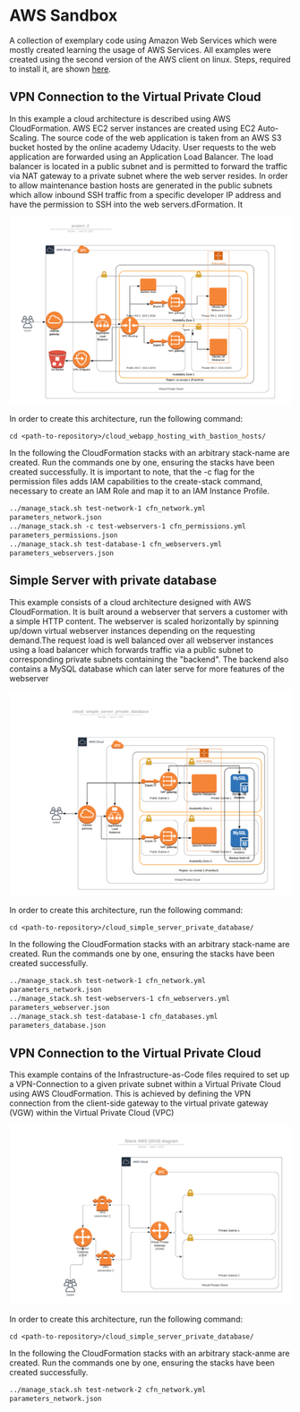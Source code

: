 # AWS Sandbox

A collection of exemplary code using Amazon Web Services which were mostly created learning the usage of AWS Services. All examples were created using the second version of the AWS client on linux. Steps, required to install it, are shown [here](https://docs.aws.amazon.com/de_de/cli/latest/userguide/install-cliv2.html).

## VPN Connection to the Virtual Private Cloud

In this example a cloud architecture is described using AWS CloudFormation. AWS EC2 server instances are created using EC2 Auto-Scaling. The source code of the web application is taken from an AWS S3 bucket hosted by the online academy Udacity. User requests to the web application are forwarded using an Application Load Balancer. The load balancer is located in a public subnet and is permitted to forward the traffic via NAT gateway to a private subnet where the web server resides. In order to allow maintenance bastion hosts are generated in the public subnets which allow inbound SSH traffic from a specific developer IP address and have the permission to SSH into the web servers.dFormation. It

![Schematics of the Cloud Architecture](cloud_webapp_hosting_with_bastion_hosts/cloud_architecture.png)

In order to create this architecture, run the following command:

```
cd <path-to-repository>/cloud_webapp_hosting_with_bastion_hosts/
```

In the following the CloudFormation stacks with an arbitrary stack-name are created. Run the commands one by one, ensuring the stacks have been created successfully.
It is important to note, that the -c flag for the permission files adds IAM capabilities to the create-stack command, necessary to create an IAM Role and map it to an IAM Instance Profile.
```
../manage_stack.sh test-network-1 cfn_network.yml parameters_network.json
../manage_stack.sh -c test-webservers-1 cfn_permissions.yml parameters_permissions.json
../manage_stack.sh test-database-1 cfn_webservers.yml parameters_webservers.json
```

## Simple Server with private database

This example consists of a cloud architecture designed with AWS CloudFormation. It is built around a webserver that servers a customer with a simple HTTP content. The webserver is scaled horizontally by spinning up/down virtual webserver instances depending on the requesting demand.The request load is well balanced over all webserver instances using a load balancer which forwards traffic via a public subnet to corresponding private subnets containing the "backend". The backend also contains a MySQL database which can later serve for more features of the webserver

![Schematics of the Cloud Architecture](cloud_simple_webserver_private_database/cloud_architecture.png)

In order to create this architecture, run the following command:

```
cd <path-to-repository>/cloud_simple_server_private_database/
```

In the following the CloudFormation stacks with an arbitrary stack-name are created. Run the commands one by one, ensuring the stacks have been created successfully.

```
../manage_stack.sh test-network-1 cfn_network.yml parameters_network.json
../manage_stack.sh test-webservers-1 cfn_webservers.yml parameters_webserver.json
../manage_stack.sh test-database-1 cfn_databases.yml parameters_database.json
```


## VPN Connection to the Virtual Private Cloud

This example contains of the Infrastructure-as-Code files required to set up a VPN-Connection to a given private subnet within a Virtual Private Cloud using AWS CloudFormation. This is achieved by defining the VPN connection from the client-side gateway to the virtual private gateway (VGW) within the Virtual Private Cloud (VPC)

![Schematics of the Cloud Architecture](cloud_vpn_connection_private_subnets/cloud_architecture.png)

In order to create this architecture, run the following command:

```
cd <path-to-repository>/cloud_simple_server_private_database/
```

In the following the CloudFormation stacks with an arbitrary stack-anme are created. Run the commands one by one, ensuring the stacks have been created successfully.

```
../manage_stack.sh test-network-2 cfn_network.yml parameters_network.json
```
